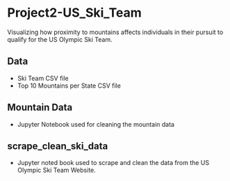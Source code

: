 # Project2-US_Ski_Team
Visualizing how proximity to mountains affects individuals in their pursuit to qualify for the US Olympic Ski Team.

## Data
* Ski Team CSV file
* Top 10 Mountains per State CSV file


## Mountain Data
* Jupyter Notebook used for cleaning the mountain data


## scrape_clean_ski_data
* Jupyter noted book used to scrape and clean the data from the US Olympic Ski Team Website.








